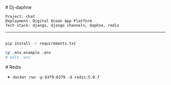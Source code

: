 # Dj-daphne

> 
    Project: chat
    Deployment: Digital Ocean App Platform
    Tech stack: django, django channels, daphne, redis
---

```bash

pip install -r requirements.txt

cp .env.example .env
# edit .env


```

# Redis
- `docker run -p 6379:6379 -d redis:5.0.7`